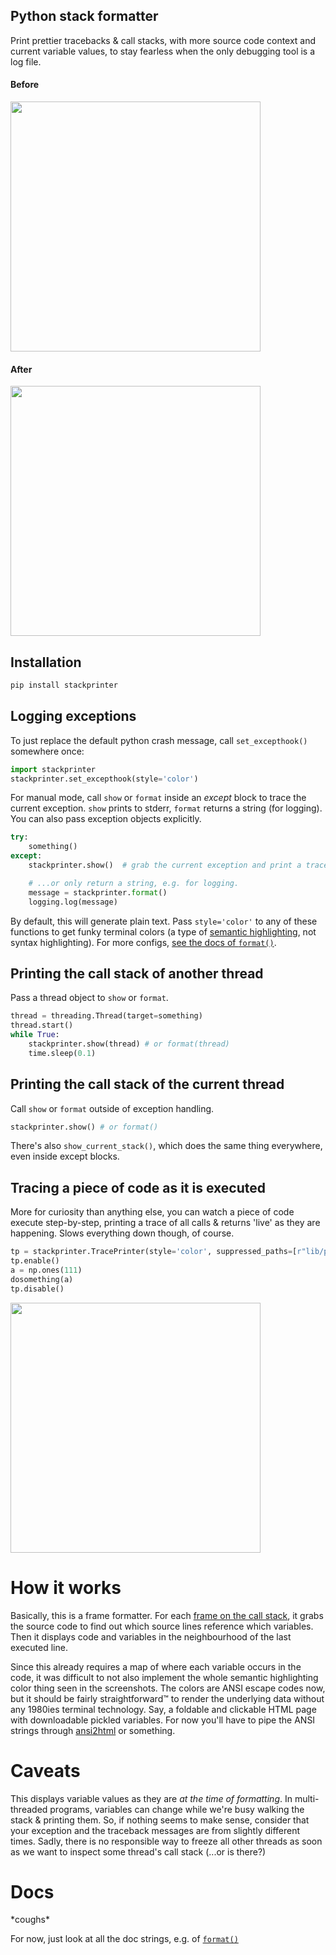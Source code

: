 ## Python stack formatter

Print prettier tracebacks & call stacks, with more source code context and current variable values, to stay fearless when the only debugging tool is a log file.

#### Before
<img src="https://raw.githubusercontent.com/cknd/stackprinter/master/tb_before.png" width="400">

#### After
<img src="https://raw.githubusercontent.com/cknd/stackprinter/master/tb_after.png" width="400">

## Installation


```bash
pip install stackprinter
```

## Logging exceptions
To just replace the default python crash message, call `set_excepthook()` somewhere once:

```python
import stackprinter
stackprinter.set_excepthook(style='color')
```

For manual mode, call `show` or `format` inside an _except_ block to trace the current exception. `show` prints to stderr, `format` returns a string (for logging). You can also pass exception objects explicitly.


```python
try:
    something()
except:
    stackprinter.show()  # grab the current exception and print a traceback to stderr

    # ...or only return a string, e.g. for logging.
    message = stackprinter.format()
    logging.log(message)
```

By default, this will generate plain text. Pass `style='color'` to any of these functions to get funky terminal colors (a type of [semantic highlighting](https://medium.com/@brianwill/making-semantic-highlighting-useful-9aeac92411df), not syntax highlighting). For more configs, [see the docs of `format()`](https://github.com/cknd/stackprinter/blob/master/stackprinter/__init__.py#L28-L137).

## Printing the call stack of another thread
Pass a thread object to `show` or `format`.

```python
thread = threading.Thread(target=something)
thread.start()
while True:
    stackprinter.show(thread) # or format(thread)
    time.sleep(0.1)
```

## Printing the call stack of the current thread
Call `show` or `format` outside of exception handling.

```python
stackprinter.show() # or format()
```

There's also `show_current_stack()`, which does the same thing everywhere, even inside except blocks.

## Tracing a piece of code as it is executed

More for curiosity than anything else, you can watch a piece of code execute step-by-step, printing a trace of all calls & returns 'live' as they are happening. Slows everything down though, of course.
```python
tp = stackprinter.TracePrinter(style='color', suppressed_paths=[r"lib/python.*/site-packages/numpy"])
tp.enable()
a = np.ones(111)
dosomething(a)
tp.disable()
```

<img src="https://raw.githubusercontent.com/cknd/stackprinter/master/trace.png" width="400">

# How it works

Basically, this is a frame formatter. For each [frame on the call stack](https://en.wikipedia.org/wiki/Call_stack), it grabs the source code to find out which source lines reference which variables. Then it displays code and variables in the neighbourhood of the last executed line.

Since this already requires a map of where each variable occurs in the code, it was difficult to not also implement the whole semantic highlighting color thing seen in the screenshots. The colors are ANSI escape codes now, but it should be fairly straightforward™ to render the underlying data without any 1980ies terminal technology. Say, a foldable and clickable HTML page with downloadable pickled variables. For now you'll have to pipe the ANSI strings through [ansi2html](https://github.com/ralphbean/ansi2html/) or something.

# Caveats

This displays variable values as they are _at the time of formatting_. In
multi-threaded programs, variables can change while we're busy walking
the stack & printing them. So, if nothing seems to make sense, consider that
your exception and the traceback messages are from slightly different times.
Sadly, there is no responsible way to freeze all other threads as soon
as we want to inspect some thread's call stack (...or is there?)

# Docs

\*coughs\*

For now, just look at all the doc strings, e.g. of [`format()`](https://github.com/cknd/stackprinter/blob/master/stackprinter/__init__.py#L28-L137)
